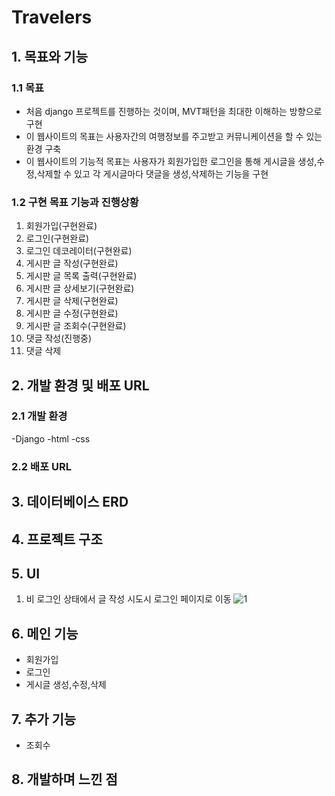 # Travelers

## 1. 목표와 기능

### 1.1 목표
- 처음 django 프로젝트를 진행하는 것이며, MVT패턴을 최대한 이해하는 방향으로 구현
- 이 웹사이트의 목표는 사용자간의 여행정보를 주고받고 커뮤니케이션을 할 수 있는 환경 구축
- 이 웹사이트의 기능적 목표는 사용자가 회원가입한 로그인을 통해 게시글을 생성,수정,삭제할 수 있고 각 게시글마다 댓글을 생성,삭제하는 기능을 구현

### 1.2 구현 목표 기능과 진행상황

1. 회원가입(구현완료)
2. 로그인(구현완료)
3. 로그인 데코레이터(구현완료)
4. 게시판 글 작성(구현완료)
5. 게시판 글 목록 출력(구현완료)
6. 게시판 글 상세보기(구현완료)
7. 게시판 글 삭제(구현완료)
8. 게시판 글 수정(구현완료)
9. 게시판 글 조회수(구현완료)
10. 댓글 작성(진행중)
11. 댓글 삭제

## 2. 개발 환경 및 배포 URL
### 2.1 개발 환경
-Django
-html
-css

### 2.2 배포 URL

## 3. 데이터베이스 ERD

## 4. 프로젝트 구조

## 5. UI

1. 비 로그인 상태에서 글 작성 시도시 로그인 페이지로 이동
![1](https://github.com/k2h2j3/Orme_djangoproject/assets/74819625/03409500-339f-4226-8d08-ad472433f62f)



## 6. 메인 기능
- 회원가입
- 로그인
- 게시글 생성,수정,삭제

## 7. 추가 기능
- 조회수

## 8. 개발하며 느낀 점
